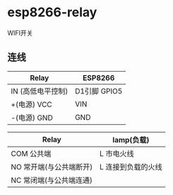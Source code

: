 # esp8266-relay
WIFI开关





## 连线

| Relay             | ESP8266       |
| ----------------- | ------------- |
| IN (高低电平控制) | D1引脚  GPIO5 |
| +(电源) VCC       | VIN           |
| -(电源) GND       | GND           |



| Relay                   | lamp(负载)    |
| ----------------------- | ------------- |
| COM 公共端              | L 市电火线 |
| NO 常开端(与公共端断开) | L 连接到负载的火线 |
| NC 常闭端(与公共端连通) |            |
